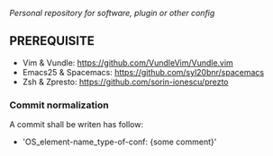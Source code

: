 *Personal repository for software, plugin or other config*

## PREREQUISITE

* Vim & Vundle: https://github.com/VundleVim/Vundle.vim
* Emacs25 & Spacemacs: https://github.com/syl20bnr/spacemacs
* Zsh & Zpresto: https://github.com/sorin-ionescu/prezto

### Commit normalization

 A commit shall be writen has follow:
  - 'OS_element-name_type-of-conf: {some comment}'


